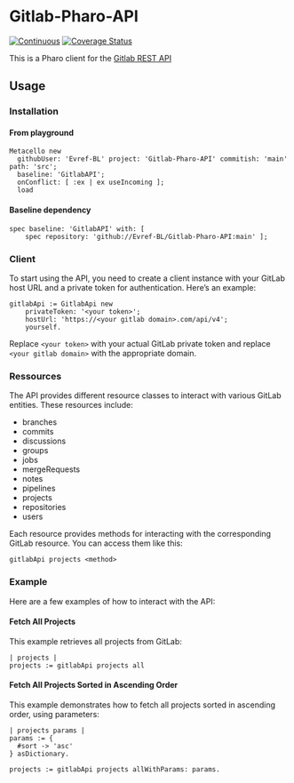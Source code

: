 # Gitlab-Pharo-API

[![Continuous](https://github.com/Evref-BL/Gitlab-Pharo-API/actions/workflows/continuous.yml/badge.svg)](https://github.com/Evref-BL/Gitlab-Pharo-API/actions/workflows/continuous.yml)
[![Coverage Status](https://coveralls.io/repos/github/Evref-BL/Gitlab-Pharo-API/badge.svg?branch=develop)](https://coveralls.io/github/Evref-BL/Gitlab-Pharo-API?branch=develop)

This is a Pharo client for the [Gitlab REST API](https://docs.gitlab.com/ee/api/rest/)

## Usage

### Installation

#### From playground

```st
Metacello new
  githubUser: 'Evref-BL' project: 'Gitlab-Pharo-API' commitish: 'main' path: 'src';
  baseline: 'GitlabAPI';
  onConflict: [ :ex | ex useIncoming ];
  load
```

#### Baseline dependency

```st
spec baseline: 'GitlabAPI' with: [
	spec repository: 'github://Evref-BL/Gitlab-Pharo-API:main' ];
```

### Client

To start using the API, you need to create a client instance with your GitLab host URL and a private token for authentication. Here’s an example:

```st
gitlabApi := GitlabApi new
	privateToken: '<your token>';
	hostUrl: 'https://<your gitlab domain>.com/api/v4';
	yourself.
```

Replace `<your token>` with your actual GitLab private token and replace `<your gitlab domain>` with the appropriate domain.

### Ressources

The API provides different resource classes to interact with various GitLab entities. These resources include:

- branches
- commits
- discussions
- groups
- jobs
- mergeRequests
- notes
- pipelines
- projects
- repositories
- users

Each resource provides methods for interacting with the corresponding GitLab resource. You can access them like this:

```st
gitlabApi projects <method>
```

### Example

Here are a few examples of how to interact with the API:

#### Fetch All Projects

This example retrieves all projects from GitLab:

```st
| projects |
projects := gitlabApi projects all
```

#### Fetch All Projects Sorted in Ascending Order

This example demonstrates how to fetch all projects sorted in ascending order, using parameters:

```st
| projects params |
params := {
  #sort -> 'asc'
} asDictionary.

projects := gitlabApi projects allWithParams: params.
```
